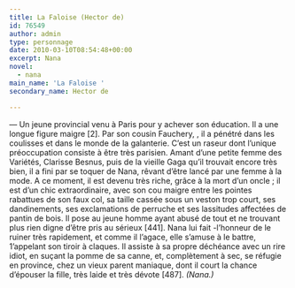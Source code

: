 ```yaml
---
title: La Faloise (Hector de)
id: 76549
author: admin
type: personnage
date: 2010-03-10T08:54:48+00:00
excerpt: Nana
novel:
  - nana
main_name: 'La Faloise '
secondary_name: Hector de

---
```

— Un jeune provincial venu à Paris pour y achever son éducation. Il a une longue figure maigre [2]. Par son cousin Fauchery, , il a pénétré dans les coulisses et dans le monde de la galanterie. C&rsquo;est un raseur dont l&rsquo;unique préoccupation consiste à être très parisien. Amant d&rsquo;une petite femme des Variétés, Clarisse Besnus, puis de la vieille Gaga qu&rsquo;il trouvait encore très bien, il a fini par se toquer de Nana, rêvant d&rsquo;être lancé par une femme à la mode. A ce moment, il est devenu très riche, grâce à la mort d&rsquo;un oncle ; il est d&rsquo;un chic extraordinaire, avec son cou maigre entre les pointes rabattues de son faux col, sa taille cassée sous un veston trop court, ses dandinements, ses exclamations de perruche et ses lassitudes affectées de pantin de bois. Il pose au jeune homme ayant abusé de tout et ne trouvant plus rien digne d&rsquo;être pris au sérieux [441]. Nana lui fait -l&rsquo;honneur de le ruiner très rapidement, et comme il l&rsquo;agace, elle s&rsquo;amuse à le battre, 1&rsquo;appelant son tiroir à claques. Il assiste à sa propre déchéance avec un rire idiot, en suçant la pomme de sa canne, et, complètement à sec, se réfugie en province, chez un vieux parent maniaque, dont il court la chance d&rsquo;épouser la fille, très laide et très dévote [487]. _(Nana.)_